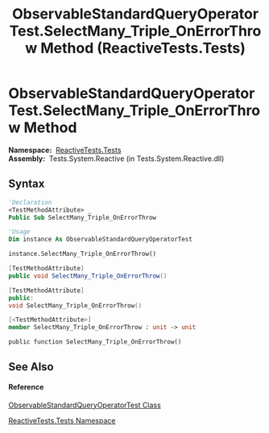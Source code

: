 ﻿---
title: ObservableStandardQueryOperatorTest.SelectMany_Triple_OnErrorThrow Method  (ReactiveTests.Tests)
TOCTitle: SelectMany_Triple_OnErrorThrow Method
ms:assetid: M:ReactiveTests.Tests.ObservableStandardQueryOperatorTest.SelectMany_Triple_OnErrorThrow
ms:mtpsurl: https://msdn.microsoft.com/en-us/library/reactivetests.tests.observablestandardqueryoperatortest.selectmany_triple_onerrorthrow(v=VS.103)
ms:contentKeyID: 36620266
ms.date: 06/28/2011
mtps_version: v=VS.103
f1_keywords:
- ReactiveTests.Tests.ObservableStandardQueryOperatorTest.SelectMany_Triple_OnErrorThrow
dev_langs:
- CSharp
- JScript
- VB
- FSharp
- c++
---

# ObservableStandardQueryOperatorTest.SelectMany\_Triple\_OnErrorThrow Method

**Namespace:**  [ReactiveTests.Tests](hh289046\(v=vs.103\).md)  
**Assembly:**  Tests.System.Reactive (in Tests.System.Reactive.dll)

## Syntax

``` vb
'Declaration
<TestMethodAttribute> _
Public Sub SelectMany_Triple_OnErrorThrow
```

``` vb
'Usage
Dim instance As ObservableStandardQueryOperatorTest

instance.SelectMany_Triple_OnErrorThrow()
```

``` csharp
[TestMethodAttribute]
public void SelectMany_Triple_OnErrorThrow()
```

``` c++
[TestMethodAttribute]
public:
void SelectMany_Triple_OnErrorThrow()
```

``` fsharp
[<TestMethodAttribute>]
member SelectMany_Triple_OnErrorThrow : unit -> unit 
```

``` jscript
public function SelectMany_Triple_OnErrorThrow()
```

## See Also

#### Reference

[ObservableStandardQueryOperatorTest Class](hh288944\(v=vs.103\).md)

[ReactiveTests.Tests Namespace](hh289046\(v=vs.103\).md)

